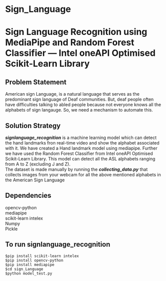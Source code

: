 # Sign_Language
 
# Sign Language Recognition using MediaPipe and Random Forest Classifier — Intel oneAPI Optimised Scikit-Learn Library
<!-- ![Untitled design (4)](https://user-images.githubusercontent.com/100186186/226212948-2793b61d-1fba-4f6e-b0be-ad526b263154.png) -->
## Problem Statement
American sign Language, is a natural language that serves as the predominant sign language of Deaf communities. But, deaf people often have difficulties talking to abled people because not everyone knows all the alphabets of sign langauge. So, we need a mechanism to automate this.<br>
## Solution Strategy
__*signlanguage_recognition*__ is a machine learning model which can detect the hand landmarks fron real-time video and show the alphabet associated with it. We have created a Hand landmark model using mediapipe. Further we have used the Random Forest Classifier from Intel oneAPI Optimised Scikit-Learn Library. This model can detect all the ASL alphabets ranging from A to Z (excluding J and Z).<br>
The dataset is made manually by running the __*collecting_data.py*__ that collects images from your webcam for all the above mentioned alphabets in the American Sign Language <br>
## Dependencies
opencv-python<br>
mediapipe<br>
scikit-learn intelex<br>
Numpy<br>
Pickle<br>
## To run signlanguage_recognition
~~~~
$pip install scikit-learn intelex
$pip install opencv-python
$pip install mediapipe
$cd sign_Language
$python model_test.py
~~~~
<!-- # Demo
https://youtu.be/168r68b_yfM -->